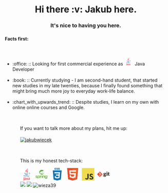 <h1 align="center">Hi there :v: Jakub here. </h1>
<h3 align="center">It's nice to having you here. </h3>

<h5 align="left" margin-left="20px">
<h4>Facts first:</h4> <br>
<ul>
<li> :office: :: Looking for first commercial experience as <img src="https://github.com/devicons/devicon/blob/master/icons/java/java-original-wordmark.svg" title="Java" alt="Java" width="25" height="25"/>&nbsp; Java Developer </li><br>
<li> :book: :: Currently studying - I am second-hand student, that started new studies in my late twenties, because I finally found something that might bring much more joy to everyday work-life balance.</li> <br>
<li> :chart_with_upwards_trend: :: Despite studies, I learn on my own with online online courses and Google. </li><ul><br>
<br>
If you want to talk more about my plans, hit me up:<br><br>
<a href="https://www.linkedin.com/in/jakub-wiecek/" target="blank"><img align="center" src="https://raw.githubusercontent.com/rahuldkjain/github-profile-readme-generator/master/src/images/icons/Social/linked-in-alt.svg" alt="jakubwiecek" height="30" width="40" /></a> 

<br><br>
This is my honest tech-stack:
<br>
<div>
  <img src="https://github.com/devicons/devicon/blob/master/icons/java/java-original-wordmark.svg" title="Java" alt="Java" width="40" height="40"/>&nbsp;
  <img src="https://github.com/devicons/devicon/blob/master/icons/spring/spring-original-wordmark.svg" title="Spring" alt="Spring" width="40" height="40"/>&nbsp;
  <img src="https://github.com/devicons/devicon/blob/master/icons/css3/css3-plain-wordmark.svg"  title="CSS3" alt="CSS" width="40" height="40"/>&nbsp;
  <img src="https://github.com/devicons/devicon/blob/master/icons/html5/html5-original.svg" title="HTML5" alt="HTML" width="40" height="40"/>&nbsp;
  <img src="https://github.com/devicons/devicon/blob/master/icons/javascript/javascript-original.svg" title="JavaScript" alt="JavaScript" width="40" height="40"/>&nbsp;
  <img src="https://github.com/devicons/devicon/blob/master/icons/git/git-original-wordmark.svg" title="Git" **alt="Git" width="40" height="40"/>
</div>
</h5>

<img src="https://github-readme-stats.vercel.app/api/top-langs/?username=wieza39&theme=github_dark&count_private=true&layout=compact">
<img src="https://github-readme-stats.vercel.app/api?username=wieza39&count_private=true&show_icons=true&theme=github_dark">
<img align="center" src="https://github-readme-streak-stats.herokuapp.com/?user=wieza39&theme=dark" alt="wieza39" />
